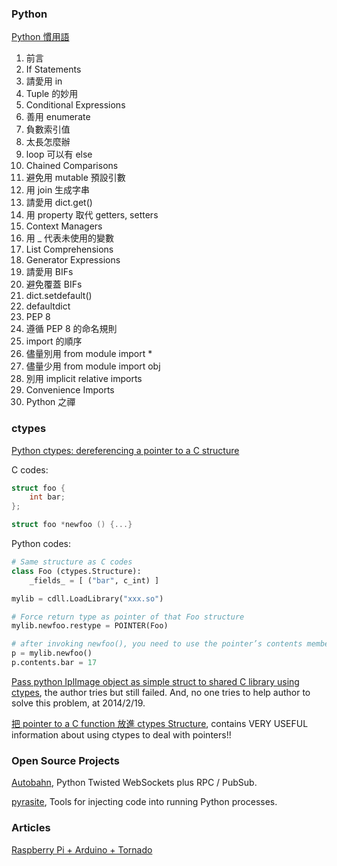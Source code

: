 
### Python

[Python 慣用語](http://seanlin.logdown.com/posts/239883-python-idioms)

1. 前言
2. If Statements
3. 請愛用 in
4. Tuple 的妙用
5. Conditional Expressions
6. 善用 enumerate
7. 負數索引值
8. 太長怎麼辦
9. loop 可以有 else
10. Chained Comparisons
11. 避免用 mutable 預設引數
12. 用 join 生成字串
13. 請愛用 dict.get()
14. 用 property 取代 getters, setters
15. Context Managers
16. 用 _ 代表未使用的變數
17. List Comprehensions
18. Generator Expressions
19. 請愛用 BIFs
20. 避免覆蓋 BIFs
21. dict.setdefault()
22. defaultdict
23. PEP 8
24. 遵循 PEP 8 的命名規則
25. import 的順序
26. 儘量別用 from module import *
27. 儘量少用 from module import obj
28. 別用 implicit relative imports
29. Convenience Imports
30. Python 之禪

### ctypes

[Python ctypes: dereferencing a pointer to a C structure](http://tentacles666.wordpress.com/2012/01/21/python-ctypes-dereferencing-a-pointer-to-a-c/)

C codes:

```c
struct foo {
    int bar;
};

struct foo *newfoo () {...}
```

Python codes:

```python
# Same structure as C codes
class Foo (ctypes.Structure):
    _fields_ = [ ("bar", c_int) ]

mylib = cdll.LoadLibrary("xxx.so")

# Force return type as pointer of that Foo structure
mylib.newfoo.restype = POINTER(Foo)

# after invoking newfoo(), you need to use the pointer’s contents member to dereference it
p = mylib.newfoo()
p.contents.bar = 17
```

[Pass python IplImage object as simple struct to shared C library using ctypes](http://www.solutionoferror.com/python/pass-python-iplimage-object-as-simple-struct-to-shared-c-library-using-ctyp-51301.asp), the author tries but still failed. And, no one tries to help author to solve this problem, at 2014/2/19.

[把 pointer to a C function 放進 ctypes Structure](https://groups.google.com/forum/#!topic/pythontw/jMfm-ZgxpNY), contains VERY USEFUL information about using ctypes to deal with pointers!!

### Open Source Projects

[Autobahn](https://github.com/yOPERO/Autobahn), Python Twisted WebSockets plus RPC / PubSub.

[pyrasite](http://pyrasite.com/), Tools for injecting code into running Python processes.


### Articles

[Raspberry Pi + Arduino + Tornado](http://niltoid.com/blog/raspberry-pi-arduino-tornado/)